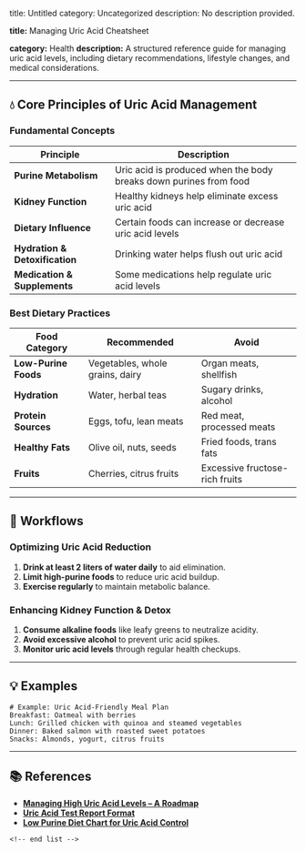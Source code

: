 title: Untitled
category: Uncategorized
description: No description provided.

**title:** Managing Uric Acid Cheatsheet

**category:** Health
**description:** A structured reference guide for managing uric acid levels, including dietary recommendations, lifestyle changes, and medical considerations.

---

## 💧 **Core Principles of Uric Acid Management**

### **Fundamental Concepts**

| Principle                            | Description                                                       |
| ------------------------------------ | ----------------------------------------------------------------- |
| **Purine Metabolism**          | Uric acid is produced when the body breaks down purines from food |
| **Kidney Function**            | Healthy kidneys help eliminate excess uric acid                   |
| **Dietary Influence**          | Certain foods can increase or decrease uric acid levels           |
| **Hydration & Detoxification** | Drinking water helps flush out uric acid                          |
| **Medication & Supplements**   | Some medications help regulate uric acid levels                   |

### **Best Dietary Practices**

| Food Category              | Recommended                     | Avoid                          |
| -------------------------- | ------------------------------- | ------------------------------ |
| **Low-Purine Foods** | Vegetables, whole grains, dairy | Organ meats, shellfish         |
| **Hydration**        | Water, herbal teas              | Sugary drinks, alcohol         |
| **Protein Sources**  | Eggs, tofu, lean meats          | Red meat, processed meats      |
| **Healthy Fats**     | Olive oil, nuts, seeds          | Fried foods, trans fats        |
| **Fruits**           | Cherries, citrus fruits         | Excessive fructose-rich fruits |

---

## 🔄 **Workflows**

### **Optimizing Uric Acid Reduction**

1. **Drink at least 2 liters of water daily** to aid elimination.
2. **Limit high-purine foods** to reduce uric acid buildup.
3. **Exercise regularly** to maintain metabolic balance.

### **Enhancing Kidney Function & Detox**

1. **Consume alkaline foods** like leafy greens to neutralize acidity.
2. **Avoid excessive alcohol** to prevent uric acid spikes.
3. **Monitor uric acid levels** through regular health checkups.

---

## 💡 **Examples**

```plaintext
# Example: Uric Acid-Friendly Meal Plan
Breakfast: Oatmeal with berries  
Lunch: Grilled chicken with quinoa and steamed vegetables  
Dinner: Baked salmon with roasted sweet potatoes  
Snacks: Almonds, yogurt, citrus fruits  
```

---

## 📚 **References**

- **[Managing High Uric Acid Levels – A Roadmap](https://nutritionwithvibha.com/blog/managing-high-uric-acid-levels-a-effective-roadmap/)**
- **[Uric Acid Test Report Format](https://www.carepatron.com/templates/uric-acid)**
- **[Low Purine Diet Chart for Uric Acid Control](https://onplanners.com/template/low-purine-diet-chart)**

```
<!-- end list -->
```